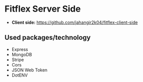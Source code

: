 # Fitflex Server Side
* **Client side:** https://github.com/jahangir2k04/fitflex-client-side
## Used packages/technology
* Express
* MongoDB
* Stripe
* Cors
* JSON Web Token
* DotENV
